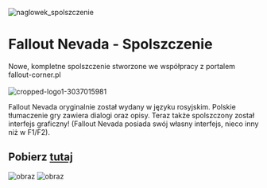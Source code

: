 ![naglowek_spolszczenie](https://github.com/user-attachments/assets/27271bcc-e74c-4292-97df-8eaa73969039)

# Fallout Nevada - Spolszczenie
Nowe, kompletne spolszczenie stworzone we współpracy z portalem fallout-corner.pl<br><br>
![cropped-logo1-3037015981](https://github.com/user-attachments/assets/19c6701f-d180-4222-bfca-5776293a2081)<br>

Fallout Nevada oryginalnie został wydany w języku rosyjskim. Polskie tłumaczenie gry zawiera dialogi oraz opisy. Teraz także spolszczony został interfejs graficzny! (Fallout Nevada posiada swój własny interfejs, nieco inny niż w F1/F2).

## Pobierz <a href="https://github.com/bayerchemistry/fallout_nevada_pl/releases/tag/fallout">tutaj</a>

![obraz](https://github.com/user-attachments/assets/30fed220-7032-4d56-bea4-22da28054f56)
![obraz](https://github.com/user-attachments/assets/1c2e30b4-7ac9-48ab-b574-03d622d7c797)
